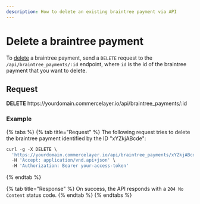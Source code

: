 ```yaml
---
description: How to delete an existing braintree payment via API
---
```


# Delete a braintree payment

To <a href="https://docs.commercelayer.io/developers/deleting-resources" target="_blank">delete</a> a braintree payment, send a `DELETE` request to the `/api/braintree_payments/:id` endpoint, where `id` is the id of the braintree payment that you want to delete.

## Request

**DELETE** https://<i></i>yourdomain.commercelayer.io/api/braintree_payments/:id

### Example

{% tabs %}
{% tab title="Request" %}
The following request tries to delete the braintree payment identified by the ID "xYZkjABcde":

```javascript
curl -g -X DELETE \
  'https://yourdomain.commercelayer.io/api/braintree_payments/xYZkjABcde' \
  -H 'Accept: application/vnd.api+json' \
  -H 'Authorization: Bearer your-access-token'
```
{% endtab %}

{% tab title="Response" %}
On success, the API responds with a `204 No Content` status code.
{% endtab %}
{% endtabs %}


